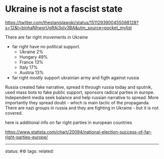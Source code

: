 # Ukraine is not a fascist state
https://twitter.com/thestanislawski/status/1511293900455088128?s=12&t=binhaNhwsrUgRAi3sIv3BA&utm_source=pocket_mylist

There are far right movements in Ukraine
- far right have no political support. 
	- Ukraine 2%
	- Hungary 49%
	- France 13%
	- Italy 17%
	- Austria 13%
- far right mostly support ukrainian army and figth against russia

Russia created fake narrative, spread it through russia today and sputnik, used mass bots to fake public support, sponsors radical parties in europe.
Independent media seek balance and help russian narrative to spread. More importantly they spread doubt - which is main tactic of the propaganda.
There are nazi groups in russia and they are fighting in Ukraine - but it is not covered.

here is additional info on far right parties in european countries

https://www.statista.com/chart/20094/national-election-success-of-far-right-parties-europe/


---
status: #⚙️ 
tags: 
related: 